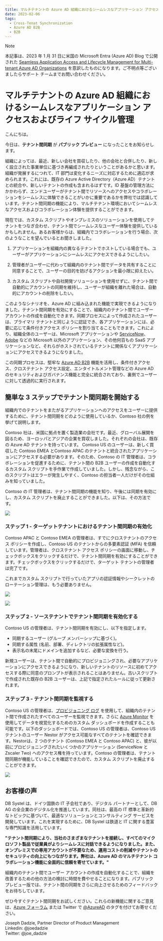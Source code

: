 ```yaml
---
title: マルチテナントの Azure AD 組織におけるシームレスなアプリケーション アクセスおよびライフ サイクル管理
date: 2023-02-06
tags:
  - Cross-Tenat Synchronization
  - Azure AD B2B
  - B2B
---
```


> [!NOTE]
> 本記事は、2023 年 1 月 31 日に米国の Microsoft Entra (Azure AD) Blog で公開された [Seamless Application Access and Lifecycle Management for Multi-tenant Azure AD Organizations](https://techcommunity.microsoft.com/t5/microsoft-entra-azure-ad-blog/seamless-application-access-and-lifecycle-management-for-multi/ba-p/3728752) を意訳したものになります。ご不明点等ございましたらサポート チームまでお問い合わせください。

# マルチテナントの Azure AD 組織におけるシームレスなアプリケーション アクセスおよびライフ サイクル管理

こんにちは。

今日は、**テナント間同期** が **パブリック プレビュー** になったことをお知らせします。 

組織によっては、最近、新しい会社を買収したり、他の会社と合併したり、新しく設立された事業単位に基づき再編成されたりということがあるかと思います。組織が発展するにつれて、IT 部門は変化するニーズに対応するために適応が求められます。これには、既存の Azure Active Directory（Azure AD）テナントとの統合や、新しいテナントの作成も含まれるはずです。ID 基盤の管理方法にかかわらず、エンドユーザーがテナント間でリソースへのアクセスやコラボレーションをシームレスに体験できることがいかに重要であるかを弊社では認識しています。テナント間同期の機能により、マルチテナント環境においてシームレスなアクセスおよびコラボレーション体験を提供することができます。

現在では、カスタム スクリプトやオンプレミスのソリューションを使用してテナントをつなぎ合わせ、テナント間でシームレスなユーザー体験を提供しているかもしれません。あるお客様からは、組織内でコラボレーションを行う場合、次のようなことを望んでいるとお聞きしました。

1. アプリケーションを組織内の異なるテナントでホストしている場合でも、ユーザーがアプリケーションにシームレスにアクセスできるようにしたい。

2. 管理者がユーザーに代わって組織内のテナント間でデータを共有することに同意することで、ユーザーの目的を妨げるアクションを最小限に抑えたい。

3. カスタム スクリプトや自社開発ソリューションを使用せずに、テナント間で自動的にアカウントの同期を維持し、ユーザーが組織を離れた場合は、自動的にアカウントの削除をしたい。

このようなシナリオを、Azure AD に組み込まれた機能で実現できるようになりました。テナント間同期を有効にすることで、組織内のテナント間でユーザー アカウントの作成を自動化できます。同期プロセスによって作成されたユーザーは、プライマリ テナントと同じように認証でき、各アプリケーションには、必要に応じて条件付きアクセス ポリシーを割り当てることもできます。これにより、組織全体のユーザーは、Microsoft アプリケーションや [ServiceNow](https://learn.microsoft.com/ja-jp/azure/active-directory/saas-apps/servicenow-provisioning-tutorial)、[Adobe](https://learn.microsoft.com/ja-jp/azure/active-directory/saas-apps/adobe-identity-management-provisioning-tutorial) などの Microsoft 以外のアプリケーション、その他何百もの SaaS アプリケーションなど、それらがホストされているテナントに関係なくアプリケーションにアクセスできるようになりました。 

この同期プロセスは、堅牢な [Azure AD B2B](https://learn.microsoft.com/ja-jp/azure/active-directory/external-identities/what-is-b2b) 機能を活用し、条件付きアクセス、クロステナント アクセス設定、エンタイトルメント管理などの Azure AD のセキュリティおよびガバナンス機能と完全に統合されており、裏側でユーザーに対して透過的に実行されます。

## 簡単な 3 ステップでテナント間同期を開始する

組織内でのテナントをまたがるアプリケーションへのアクセスをユーザーに提供するために、テナント間同期をどのように使用しているか、Contoso 社の例を挙げて説明します。

Contoso 社は、米国に拠点を置く製造業の会社です。最近、グローバル展開を図るため、ヨーロッパとアジアの企業を買収しました。それぞれの会社は、既存の Azure AD テナントを持っています。
Contoso US のユーザーは、新しく買収した Contoso EMEA とContoso APAC のテナントと統合されたアプリケーションにアクセスする必要があります。そのため、Contoso の IT 管理者は、コラボレーションを促進するために、テナント間の B2B ユーザーの作成を自動化するカスタム スクリプトを手作業で作成していました。しかし、残念ながら、このスクリプトはエラーが発生しやすく、Contoso の担当者一人だけがその仕組みを知っていました。

Contoso の IT 管理者は、テナント間同期の機能を知り、午後には同期を有効にし、カスタム スクリプトを廃止することができました。以下は、その方法です。

![](./cross-tenant-sync-publicpreview/cts1.jpg)

### ステップ 1 - ターゲットテナントにおけるテナント間同期の有効化

Contoso APAC と Contoso EMEA の管理者は、すでにクロステナントのアクセス ポリシーを作成し、Contoso US のテナントからの多要素認証 (MFA) を信頼しています。管理者は、クロステナント アクセス ポリシーの画面に移動し、チェックボックスをクリックするだけで、テナント間同期を有効にすることができます。チェックボックスをクリックするだけで、ターゲット テナントの管理者は完了です。 

これまでカスタム スクリプトで行っていたアプリの認証情報やシークレットのローテーション管理は、もう必要ありません。

![](./cross-tenant-sync-publicpreview/cts2.jpg)

![](./cross-tenant-sync-publicpreview/cts3.jpg)

### ステップ 2 - ソーステナントでテナント間同期を有効化する

Contoso US の管理者は、テナント間同期を有効にし、以下を指定します。 

- 同期するユーザー (グループ メンバーシップに基づく)。
- 同期する属性 (名前、部署、ディレクトリの拡張属性など)。
- 表示名の末尾にドメインを追加するなど、必要な変換を行う。
 
新規ユーザーは、テナント間で自動的にプロビジョニングされ、必要なアプリケーションにアクセスできるようになり、新しいテナントのリソースに初めてアクセスする際に同意のプロンプトが表示されることはありません。古いスクリプトで作成された既存の B2B ユーザーは、上記で指定されたルールに従って更新されます。 

### ステップ 3 - テナント間同期を監視する

Contoso US の管理者は、[プロビジョニング ログ](https://learn.microsoft.com/ja-jp/azure/active-directory/reports-monitoring/concept-provisioning-logs) を使用して、組織内のテナント間で作成されたすべてのユーザーを監視できます。さらに [Azure Monitor](https://learn.microsoft.com/ja-jp/azure/active-directory/app-provisioning/application-provisioning-log-analytics) を使用してデータを視覚化するためのカスタム ダッシュボードを作成することも可能です。以下のダッシュボードでは、Contoso US の管理者は、Contoso US テナントのユーザー Nestor がアクセス可能なすべてのテナントを確認できます。Nestorは、2 つのテナント (Contoso EMEA と Contoso APAC) と、彼が以前にプロビジョニングされたいくつかのアプリケーション (ServiceNow と Zscaler Two) へのアクセス権を持っています。Contoso の管理者は、テナント間同期が機能していることを確認できたので、カスタム スクリプトを廃止することができます。

![](./cross-tenant-sync-publicpreview/cts4.jpg)  

## お客様の声

DB Systel は、ドイツ国鉄の IT 子会社であり、デジタル パートナーとして、DB AG の全企業のデジタル化を推進しています。同社は、最高の IT 標準と革新的なトピックに基づいて、最適なソリューションとコンサルティング サービスを開発しています。これを実現するために、DB Systel は鉄道と IT に関する豊富な専門知識を活用しています。

**"テナント間同期により、当社のさまざまなテナントを接続し、すべてのマイクロソフト製品で従業員がよりシームレスに対話できるようになりました。また、オンプレミスでの専用アカウントが不要なため、運用コストの削減やテナントのセキュリティの向上にもつながります。弊社は、Azure AD のマルチテナント コラボレーション機能に全面的に信頼を寄せています。"**

組織内のテナント間でユーザー アカウントの作成を自動化することで、組織を改善するための他の方法の検討に時間を費やせることになります。パブリック プレビュー版では、テナント間の同期をさらに向上させるためのフィードバックをお待ちしています。

ぜひ今すぐテナント間同期をお試しください。これらの新機能に関するご意見は、[Azure フォーラム](https://aka.ms/AzureADFeedback) または Twitter で [@AzureAD](https://twitter.com/azuread) のタグを付けてお寄せください。  
 
Joseph Dadzie, Partner Director of Product Management  
Linkedin: @joedadzie  
Twitter: @joe_dadzie
